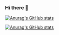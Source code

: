 ### Hi there 👋


[![Anurag's GitHub stats](https://github-readme-stats.vercel.app/api/top-langs/?username=hide6974)](https://github.com/anuraghazra/github-readme-stats)

[![Anurag's GitHub stats](https://github-readme-stats.vercel.app/api?username=hide6974&count_private=true)](https://github.com/anuraghazra/github-readme-stats)


<!--
**hide6974/hide6974** is a ✨ _special_ ✨ repository because its `README.md` (this file) appears on your GitHub profile.

Here are some ideas to get you started:
Top Languages Card

- 🔭 I’m currently working on ...
- 🌱 I’m currently learning ...
- 👯 I’m looking to collaborate on ...
- 🤔 I’m looking for help with ...
- 💬 Ask me about ...
- 📫 How to reach me: ...
- 😄 Pronouns: ...
- ⚡ Fun fact: ...
-->
